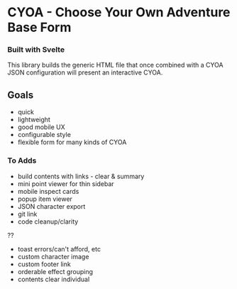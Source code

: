 # CYOA - Choose Your Own Adventure Base Form

### Built with Svelte

This library builds the generic HTML file that once combined with a CYOA JSON configuration will present an interactive CYOA.


## Goals

- quick
- lightweight
- good mobile UX
- configurable style
- flexible form for many kinds of CYOA


### To Adds

- build contents with links - clear & summary
- mini point viewer for thin sidebar
- mobile inspect cards
- popup item viewer
- JSON character export
- git link
- code cleanup/clarity

??
- toast errors/can't afford, etc
- custom character image
- custom footer link
- orderable effect grouping
- contents clear individual

